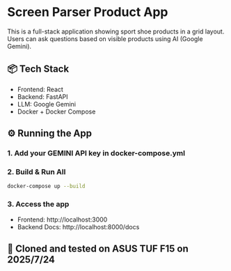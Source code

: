 
# Screen Parser Product App

This is a full-stack application showing sport shoe products in a grid layout. Users can ask questions based on visible products using AI (Google Gemini).

## 📦 Tech Stack
- Frontend: React
- Backend: FastAPI
- LLM: Google Gemini
- Docker + Docker Compose

## ⚙️ Running the App

### 1. Add your GEMINI API key in docker-compose.yml

### 2. Build & Run All
```bash
docker-compose up --build
```

### 3. Access the app
- Frontend: http://localhost:3000
- Backend Docs: http://localhost:8000/docs

## 🧪 Cloned and tested on ASUS TUF F15 on 2025/7/24


